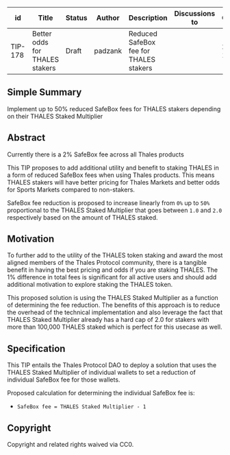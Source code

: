 
| id | Title | Status | Author | Description | Discussions to | Created |
| ----------- | ----------- | ----------- | ----------- | ----------- | ----------- | ----------- |
| TIP-178 | Better odds for THALES stakers | Draft | padzank | Reduced SafeBox fee for THALES stakers |  | 2023-11-03
 
## Simple Summary

Implement up to 50% reduced SafeBox fees for THALES stakers depending on their THALES Staked Multiplier

## Abstract

Currently there is a 2% SafeBox fee across all Thales products
  
This TIP proposes to add additional utility and benefit to staking THALES in a form of reduced SafeBox fees when using Thales products. This means THALES stakers will have better pricing for Thales Markets and better odds for Sports Markets compared to non-stakers.  
  
SafeBox fee reduction is proposed to increase linearly from `0%` up to `50%` proportional to the THALES Staked Multiplier that goes between `1.0` and `2.0` respectively based on the amount of THALES staked.  

## Motivation

To further add to the utility of the THALES token staking and award the most aligned members of the Thales Protocol community, there is a tangible benefit in having the best pricing and odds if you are staking THALES. The 1% difference in total fees is significant for all active users and should add additional motivation to explore staking the THALES token.
  
This proposed solution is using the THALES Staked Multiplier as a function of determining the fee reduction. The benefits of this approach is to reduce the overhead of the technical implementation and also leverage the fact that THALES Staked Multiplier already has a hard cap of 2.0 for stakers with more than 100,000 THALES staked which is perfect for this usecase as well.


## Specification

This TIP entails the Thales Protocol DAO to deploy a solution that uses the THALES Staked Multiplier of individual wallets to set a reduction of individual SafeBox fee for those wallets.  

Proposed calculation for determining the individual SafeBox fee is:  

- `SafeBox fee = THALES Staked Multiplier - 1` 

## Copyright
 
Copyright and related rights waived via CC0.
